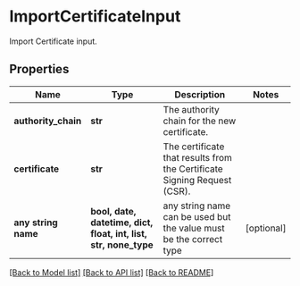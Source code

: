 # ImportCertificateInput

Import Certificate input.

## Properties
Name | Type | Description | Notes
------------ | ------------- | ------------- | -------------
**authority_chain** | **str** | The authority chain for the new certificate. | 
**certificate** | **str** | The certificate that results from the Certificate Signing Request (CSR). | 
**any string name** | **bool, date, datetime, dict, float, int, list, str, none_type** | any string name can be used but the value must be the correct type | [optional]

[[Back to Model list]](../README.md#documentation-for-models) [[Back to API list]](../README.md#documentation-for-api-endpoints) [[Back to README]](../README.md)


